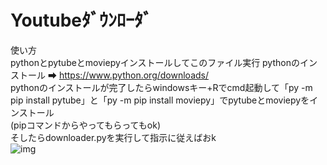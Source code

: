 # Youtubeﾀﾞｳﾝﾛｰﾀﾞ  
使い方  
pythonとpytubeとmoviepyインストールしてこのファイル実行
pythonのインストール ➡ https://www.python.org/downloads/  
pythonのインストールが完了したらwindowsキー+Rでcmd起動して「py -m pip install pytube」と「py -m pip install moviepy」でpytubeとmoviepyをインストール  
(pipコマンドからやってもらってもok)  
そしたらdownloader.pyを実行して指示に従えばおk  
![img](https://media.discordapp.net/attachments/703506191472394251/983379614527275048/unknown.png)
